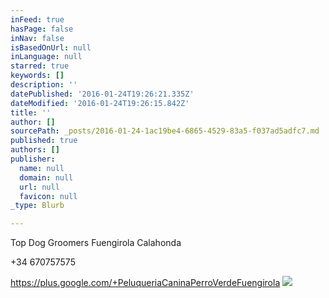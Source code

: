 ```yaml
---
inFeed: true
hasPage: false
inNav: false
isBasedOnUrl: null
inLanguage: null
starred: true
keywords: []
description: ''
datePublished: '2016-01-24T19:26:21.335Z'
dateModified: '2016-01-24T19:26:15.842Z'
title: ''
author: []
sourcePath: _posts/2016-01-24-1ac19be4-6865-4529-83a5-f037ad5adfc7.md
published: true
authors: []
publisher:
  name: null
  domain: null
  url: null
  favicon: null
_type: Blurb

---
```

Top Dog Groomers Fuengirola Calahonda

+34 670757575

https://plus.google.com/+PeluqueriaCaninaPerroVerdeFuengirola
![](https://the-grid-user-content.s3-us-west-2.amazonaws.com/e33e7e71-6a13-4e05-9e63-849a0c8ebad3.JPG)